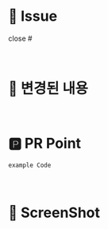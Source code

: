 <!-- 

Title: [prefix] #이슈번호 - 이슈 내용

Prefix

[Add]: 기능과 무관한 코드 추가 (라이브러리 추가, 유틸리티 함수 추가 등)
[Chore]: 그 이외의 잡일/ 버전 코드 수정, 패키지 구조 변경, 파일 이동, 파일이름 변경
[Comment]: 필요한 주석 추가 및 변경
[Del]: 쓸모없는 코드, 주석 삭제
[Design]: 뷰 구현 (UI 관련 코드 추가 및 수정)
[Docs]: README나 WIKI 등의 문서 개정
[Feat]: 새로운 기능 구현
[Fix]: 버그, 오류 해결, 코드 수정
[Merge]: 머지
[Refactor]: 전면 수정이 있을 때 사용합니다
[Remove]: 파일 삭제
[Setting]: 프로젝트 세팅 및 전반적 기능
[Test]: 테스트 코드

-->

# 🩵 Issue
<!-- 작업한 이슈번호를 # 뒤에 붙여주세요. -->
<!-- 종료키워드 close, closes, closed- fix, fixes, fixed- resolve, resolves, resolved -->
close #

<br/>

# 💙 변경된 내용
<!-- 주요 작업 내용이나 리뷰어에게 알릴 메세지를 써주세요 -->

<br/>

# 🅿️ PR Point
<!-- 주요 코드를 써주세요 -->

```swift
example Code
```

<br/>

# 📘 ScreenShot
<!-- 큰 이미지, png 짜를때 재사용하세요.
<img src = "이미지주소" width = "50%" height = "50%">
-->

<br/>
